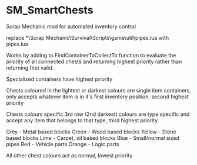 # SM_SmartChests
Scrap Mechanic mod for automated inventory control

replace *\Scrap Mechanic\Survival\Scripts\game\util\pipes.lua with pipes.lua

Works by adding to FindContainerToCollectTo function to evaluate the priority of all connected chests and returning highest priority rather than returning first valid.

Specialized containers have highest priority

Chests coloured in the lightest or darkest colours are single item containers, only accepts whatever item is in it's first inventory position, second highest priority

Chests colours specific 3rd row (2nd darkest) colours are type specific and accept any item that belongs to that type, third highest priority

Grey - Metal based blocks
Green - Wood based blocks
Yellow - Stone based blocks
Lime - Carpet, oil based blocks
Blue - Small/normal sized pipes
Red - Vehicle parts
Orange - Logic parts

All other chest colours act as normal, lowest priority
